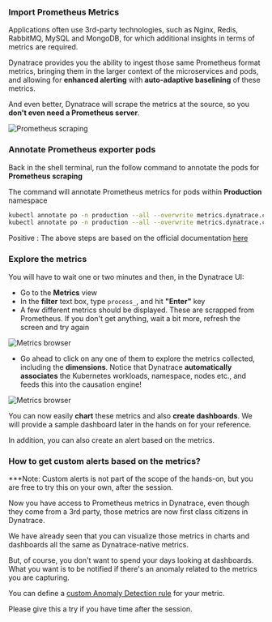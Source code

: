 <!-- Code for k8s Prometheus-->

### Import Prometheus Metrics
Applications often use 3rd-party technologies, such as Nginx, Redis, RabbitMQ, MySQL and MongoDB, for which additional insights in terms of metrics are required.

Dynatrace provides you the ability to ingest those same Prometheus format metrics, bringing them in the larger context of the microservices and pods, and allowing for **enhanced alerting** with **auto-adaptive baselining** of these metrics.

And even better, Dynatrace will scrape the metrics at the source, so you **don't even need a Prometheus server**.

![Prometheus scraping](../assets/k8s/prometheus-scrap.png)

### Annotate Prometheus exporter pods

Back in the shell terminal, run the follow command to annotate the pods for **Prometheus scraping**

The command will annotate Prometheus metrics for pods within **Production** namespace

```bash
kubectl annotate po -n production --all --overwrite metrics.dynatrace.com/scrape=true
kubectl annotate po -n production --all --overwrite metrics.dynatrace.com/port=8080
```

Positive
: The above steps are based on the official documentation [here](https://www.dynatrace.com/support/help/how-to-use-dynatrace/infrastructure-monitoring/container-platform-monitoring/kubernetes-monitoring/monitor-prometheus-metrics/#annotate-prometheus-exporter-pods)

### Explore the metrics

You will have to wait one or two minutes and then, in the Dynatrace UI:
- Go to the **Metrics** view
- In the **filter** text box, type `process_`, and hit **"Enter"** key
- A few different metrics should be displayed. These are scrapped from Prometheus. If you don't get anything, wait a bit more, refresh the screen and try again

![Metrics browser](../assets/k8s/prometheus-metrics1.png)

- Go ahead to click on any one of them to explore the metrics collected, including the **dimensions**. Notice that Dynatrace **automatically associates** the Kubernetes workloads, namespace, nodes etc., and feeds this into the causation engine!

![Metrics browser](../assets/k8s/prometheus-metrics1.png)

You can now easily **chart** these metrics and also **create dashboards**. We will provide a sample dashboard later in the hands on for your reference.

In addition, you can also create an alert based on the metrics.

### How to get custom alerts based on the metrics?

***Note: Custom alerts is not part of the scope of the hands-on, but you are free to try this on your own, after the session.

Now you have access to Prometheus metrics in Dynatrace, even though they come from a 3rd party, those metrics are now first class citizens in Dynatrace.

We have already seen that you can visualize those metrics in charts and dashboards all the same as Dynatrace-native metrics.

But, of course, you don't want to spend your days looking at dashboards. What you want is to be notified if there's an anomaly related to the metrics you are capturing.

You can define a [custom Anomaly Detection rule](https://www.dynatrace.com/support/help/how-to-use-dynatrace/problem-detection-and-analysis/problem-detection/metric-events-for-alerting/) for your metric.

Please give this a try if you have time after the session.